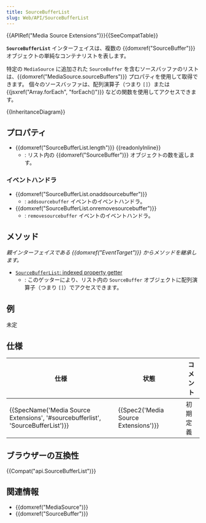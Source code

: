 ```yaml
---
title: SourceBufferList
slug: Web/API/SourceBufferList
---
```


{{APIRef("Media Source Extensions")}}{{SeeCompatTable}}

**`SourceBufferList`** インターフェイスは、複数の {{domxref("SourceBuffer")}} オブジェクトの単純なコンテナリストを表します。

特定の `MediaSource` に追加された `SourceBuffer` を含むソースバッファのリストは、{{domxref("MediaSource.sourceBuffers")}} プロパティを使用して取得できます。 個々のソースバッファは、配列演算子（つまり `[]`）または {{jsxref("Array.forEach", "forEach()")}} などの関数を使用してアクセスできます。

{{InheritanceDiagram}}

## プロパティ

- {{domxref("SourceBufferList.length")}} {{readonlyInline}}
  - : リスト内の {{domxref("SourceBuffer")}} オブジェクトの数を返します。

### イベントハンドラ

- {{domxref("SourceBufferList.onaddsourcebuffer")}}
  - : `addsourcebuffer` イベントのイベントハンドラ。
- {{domxref("SourceBufferList.onremovesourcebuffer")}}
  - : `removesourcebuffer` イベントのイベントハンドラ。

## メソッド

_親インターフェイスである {{domxref("EventTarget")}} からメソッドを継承します。_

- [`SourceBufferList`: indexed property getter](/ja/docs/Web/API/SourceBufferList/SourceBuffer)
  - : このゲッターにより、リスト内の `SourceBuffer` オブジェクトに配列演算子（つまり `[]`）でアクセスできます。

## 例

未定

## 仕様

| 仕様                                                                                                         | 状態                                             | コメント |
| ------------------------------------------------------------------------------------------------------------ | ------------------------------------------------ | -------- |
| {{SpecName('Media Source Extensions', '#sourcebufferlist', 'SourceBufferList')}} | {{Spec2('Media Source Extensions')}} | 初期定義 |

## ブラウザーの互換性

{{Compat("api.SourceBufferList")}}

## 関連情報

- {{domxref("MediaSource")}}
- {{domxref("SourceBuffer")}}
